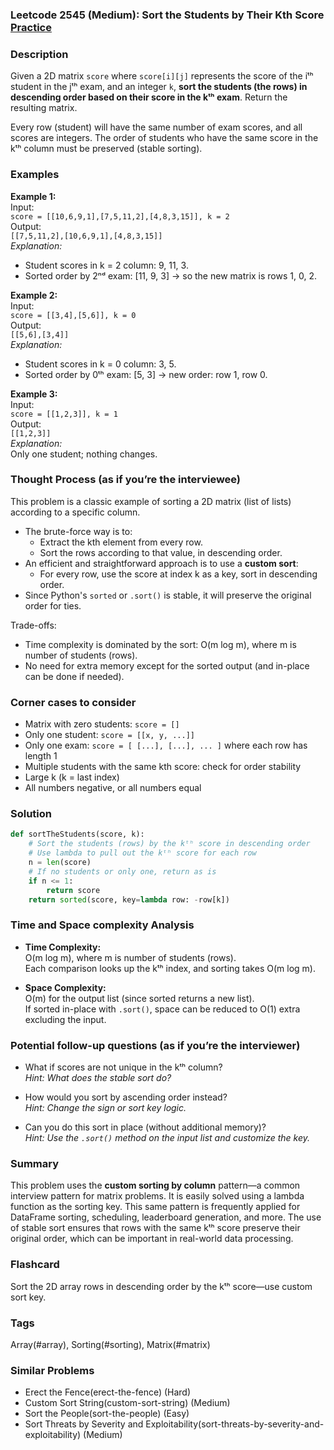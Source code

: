 ### Leetcode 2545 (Medium): Sort the Students by Their Kth Score [Practice](https://leetcode.com/problems/sort-the-students-by-their-kth-score)

### Description  
Given a 2D matrix `score` where `score[i][j]` represents the score of the iᵗʰ student in the jᵗʰ exam, and an integer `k`, **sort the students (the rows) in descending order based on their score in the kᵗʰ exam**. Return the resulting matrix.

Every row (student) will have the same number of exam scores, and all scores are integers. The order of students who have the same score in the kᵗʰ column must be preserved (stable sorting). 

### Examples  

**Example 1:**  
Input:  
`score = [[10,6,9,1],[7,5,11,2],[4,8,3,15]], k = 2`  
Output:  
`[[7,5,11,2],[10,6,9,1],[4,8,3,15]]`  
*Explanation:*
- Student scores in k = 2 column: 9, 11, 3.
- Sorted order by 2ⁿᵈ exam: [11, 9, 3] → so the new matrix is rows 1, 0, 2.

**Example 2:**  
Input:  
`score = [[3,4],[5,6]], k = 0`  
Output:  
`[[5,6],[3,4]]`  
*Explanation:*  
- Student scores in k = 0 column: 3, 5.
- Sorted order by 0ᵗʰ exam: [5, 3] → new order: row 1, row 0.

**Example 3:**  
Input:  
`score = [[1,2,3]], k = 1`  
Output:  
`[[1,2,3]]`  
*Explanation:*  
Only one student; nothing changes.

### Thought Process (as if you’re the interviewee)  
This problem is a classic example of sorting a 2D matrix (list of lists) according to a specific column.  
- The brute-force way is to:
  - Extract the kth element from every row.
  - Sort the rows according to that value, in descending order.
- An efficient and straightforward approach is to use a **custom sort**:
  - For every row, use the score at index k as a key, sort in descending order.
- Since Python's `sorted` or `.sort()` is stable, it will preserve the original order for ties.

Trade-offs:
- Time complexity is dominated by the sort: O(m log m), where m is number of students (rows).
- No need for extra memory except for the sorted output (and in-place can be done if needed).

### Corner cases to consider  
- Matrix with zero students: `score = []`
- Only one student: `score = [[x, y, ...]]`
- Only one exam: `score = [ [...], [...], ... ]` where each row has length 1
- Multiple students with the same kth score: check for order stability
- Large k (k = last index)
- All numbers negative, or all numbers equal

### Solution

```python
def sortTheStudents(score, k):
    # Sort the students (rows) by the kᵗʰ score in descending order
    # Use lambda to pull out the kᵗʰ score for each row
    n = len(score)
    # If no students or only one, return as is
    if n <= 1:
        return score
    return sorted(score, key=lambda row: -row[k])
```

### Time and Space complexity Analysis  

- **Time Complexity:**  
  O(m log m), where m is number of students (rows).  
  Each comparison looks up the kᵗʰ index, and sorting takes O(m log m).

- **Space Complexity:**  
  O(m) for the output list (since sorted returns a new list).  
  If sorted in-place with `.sort()`, space can be reduced to O(1) extra excluding the input.

### Potential follow-up questions (as if you’re the interviewer)  

- What if scores are not unique in the kᵗʰ column?  
  *Hint: What does the stable sort do?*

- How would you sort by ascending order instead?  
  *Hint: Change the sign or sort key logic.*

- Can you do this sort in place (without additional memory)?  
  *Hint: Use the `.sort()` method on the input list and customize the key.*

### Summary
This problem uses the **custom sorting by column** pattern—a common interview pattern for matrix problems. It is easily solved using a lambda function as the sorting key. This same pattern is frequently applied for DataFrame sorting, scheduling, leaderboard generation, and more. The use of stable sort ensures that rows with the same kᵗʰ score preserve their original order, which can be important in real-world data processing.


### Flashcard
Sort the 2D array rows in descending order by the kᵗʰ score—use custom sort key.

### Tags
Array(#array), Sorting(#sorting), Matrix(#matrix)

### Similar Problems
- Erect the Fence(erect-the-fence) (Hard)
- Custom Sort String(custom-sort-string) (Medium)
- Sort the People(sort-the-people) (Easy)
- Sort Threats by Severity and Exploitability(sort-threats-by-severity-and-exploitability) (Medium)